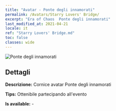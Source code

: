 ```yaml
---
title: "Avatar - Ponte degli innamorati"
permalink: /Avatars/Starry Lovers' Bridge/
excerpt: "Era of Chaos  Ponte degli innamorati"
last_modified_at: 2021-04-21
locale: it
ref: "Starry Lovers' Bridge.md"
toc: false
classes: wide
---
```

 ![Ponte degli innamorati](/images/a/avatarFrame_27.png)

## Dettagli

 **Descrizione:** Cornice avatar Ponte degli innamorati 

 **Tips:** Ottenibile partecipando all'evento 

 **Is available:**  - 

